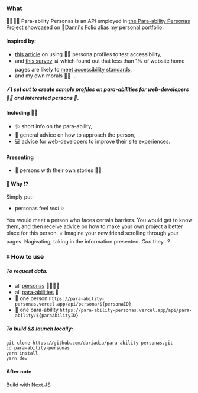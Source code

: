 ### What

👩‍👩‍👧‍👦 Para-ability Personas is an API employed in [the Para-ability Personas Project](https://danni-s-folio.vercel.app/projects/para-ability-personas) showcased on 🌿[Danni's Folio](https://github.com/dariadia/danni-s-folio) alias my personal portfolio. 

#### Inspired by:

-  [this article](https://accessibility.blog.gov.uk/2019/02/11/using-persona-profiles-to-test-accessibility/) on using 🧑‍🦯 persona profiles to test accessibility,
- and [this survey](https://www.abilitynet.org.uk/news-blogs/less-1-website-home-pages-are-likely-meet-accessibility-standards) 📊 which found out that less than 1% of website home pages are likely to [meet accessibility standards](https://www.w3.org/WAI/standards-guidelines/wcag/),
- and my own morals 🦸🏽 ...

##### ⚡️ I set out to create sample profiles on para-abilities for web-developers 🧑‍💻 and interested persons 💁.

#### Including 🧑‍🦼
- 🩺 short info on the para-ability,
- 🙋 general advice on how to approach the person,
- 💻 advice for web-developers to improve their site experiences.

#### Presenting
- 🧏 persons with their own stories 🧑‍🦽

#### 🙋 Why ⁉️

Simply put:
- personas feel _real_ ✨

You would meet a person who faces certain barriers. You would get to know them, and then receive advice on how to make your own project a better place for this person. 
⭐️ Imagine your new friend scrolling through your pages. Nagivating, taking in the information presented. _Can_ they...?

### ⌗ How to use
##### To request data:
- all [personas](https://para-ability-personas.vercel.app/api/personas) 👨‍👨‍👧‍👧
- all [para-abilities](https://para-ability-personas.vercel.app/api/para-abilities) 🦻
- 👴 one person `https://para-ability-personas.vercel.app/api/persona/${personaID}`
- 🦽 one para-ability `https://para-ability-personas.vercel.app/api/para-ability/${paraAbilityID}`


##### To build && launch locally:

```
git clone https://github.com/dariadia/para-ability-personas.git
cd para-ability-personas
yarn install
yarn dev
```

#### After note
Build with Next.JS
